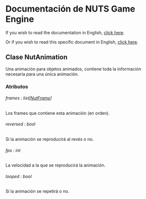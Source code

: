 # Documentación de NUTS Game Engine

If you wish to read the documentation in English, [click here](/DOCUMENTATION/INDEX.md).

Or if you wish to read this specific document in English, [click here](/DOCUMENTATION/FILES/NUTANIMATION.md).

## Clase NutAnimation

Una animación para objetos animados, contiene toda la información necesaria para una única animación.

### Atributos

###### frames : list[[NutFrame](/DOCUMENTATION_Ñ/FILES/NUTFRAME.md)]

Los frames que contiene esta animación (en orden).

###### reversed : bool

Si la animación se reproducirá al revés o no.

###### fps : int

La velocidad a la que se reproducirá la animación.

###### looped : bool

Si la animación se repetirá o no.
